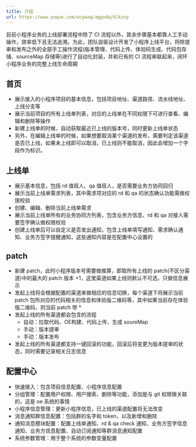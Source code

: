 ```yaml
---
title: 介绍
url: https://www.yuque.com/wcywxq/aggvdq/klkzoy
---
```


目前小程序业务的上线部署流程中除了 CI 流程以外，其余步骤基本都靠人工手动操作，效率低下且无法追溯。为此，团队自驱设计开发了小程序上线平台，将除提审和发布之外的全部手工操作流程(版本管理、代码上传、体验码生成、代码包存储、sourceMap 存储等)进行了自动化封装，并和已有的 CI 流程串联起来，闭环小程序业务的完整上线生命周期 <a name="mT6Ed"></a>

## 首页

- 展示接入的小程序项目的基本信息，包括项目地址、渠道路径、流水线地址、上线分支等
- 展示当前项目的所有上线单列表，对应的上线单在不同权限下可进行查看、编辑和删除等操作
- 新建上线单的时候，自动获取最近已上线的版本号，同时更新上线单状态
- 另外，在编辑上线单的时候，如果想要取消某个渠道的发布，需要判定该渠道是否已上线，如果未上线即可以取消，已上线则不能取消，因此会增加一个字段作为标识。 <a name="d9teV"></a>

## 上线单

- 展示基本信息，包括 rd 值班人、qa 值班人，是否需要业务方协同回归
- 展示当前上线单需求列表，其中需求项对应的 rd 和 qa 的状态确认功能需做权限校验
- 创建、编辑、删除当前上线单需求
- 展示当前上线单所有的业务协同方列表，包含业务方信息、rd 和 qa 对接人需要签字确认做权限校验
- 创建上线单后可以自定义是否发出通知，包含上线单填写通知、需求确认通知、业务方签字提醒通知，这些通知内容是在配置中心设置的 <a name="HiYQi"></a>

## patch

- 新建 patch，此时小程序版本号需要做推算，即取所有上线的 patch(不区分渠道)中的最大的 patch 版本 +1，这里渠道如果上线则默认不可选，只做信息展示
- 发起上线将会根据配置的渠道来做相应的信息切换，每个渠道下将展示当前 patch 包所对应的代码相关的信息和体验版二维码等，其中如果当前存在体验版二维码，则当前 patch 带 *
- 发起上线的所有渠道都会包含的流程
  - 自动：拉取代码、OE构建、代码上传、生成 soureMap
  - 手动：版本提审
  - 手动：版本发布
- 发起上线的所有渠道都支持一键回滚的功能，回滚后将变更为版本提审的状态，同时需要记录相关日志信息 <a name="ufgNx"></a>

## 配置中心

- 快速接入：包含项目信息配置、小程序信息配置
- 分组管理：配置用户权限、用户搜索、删除等功能，添加是与 git 权限做关联的，这是 oe 系统的事情
- 小程序信息管理：更新小程序信息，已上线的渠道配置将无法改变
- 消息通知群信息配置：包括群的名字和 token，以及新增和删除
- 通知消息模块配置：配置上线单通知、rd & qa check 通知、业务方签字信息通知、业务方信息配置、自动订阅通知等群消息通知配置
- 系统参数管理：用于整个系统的参数变量配置
